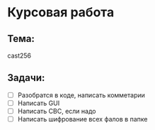 # Курсовая работа
## Тема: 
cast256
## Задачи:
* [ ] Разобратся в коде, написать комметарии 
* [ ] Написать GUI
* [ ] Написать CBC, если надо 
* [ ] Написать шифрование всех фалов в папке